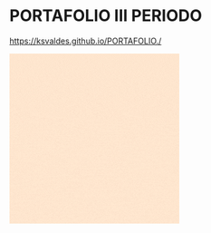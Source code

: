 # PORTAFOLIO III PERIODO
https://ksvaldes.github.io/PORTAFOLIO./

<img  src="ejemplos/fondoIndex/etiquetas_basicas/22.gif"  class="image">


